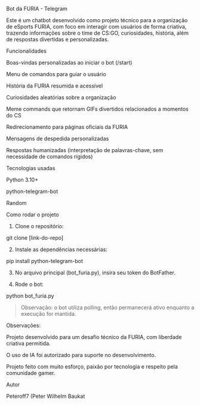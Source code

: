 Bot da FURIA - Telegram

Este é um chatbot desenvolvido como projeto técnico para a organização de eSports FURIA, com foco em interagir com usuários de forma criativa, trazendo informações sobre o time de CS:GO, curiosidades, história, além de respostas divertidas e personalizadas.

Funcionalidades

Boas-vindas personalizadas ao iniciar o bot (/start)

Menu de comandos para guiar o usuário

História da FURIA resumida e acessível

Curiosidades aleatórias sobre a organização

Meme commands que retornam GIFs divertidos relacionados a momentos do CS

Redirecionamento para páginas oficiais da FURIA

Mensagens de despedida personalizadas

Respostas humanizadas (interpretação de palavras-chave, sem necessidade de comandos rígidos)


Tecnologias usadas

Python 3.10+

python-telegram-bot

Random


Como rodar o projeto

1. Clone o repositório:

git clone [link-do-repo]


2. Instale as dependências necessárias:

pip install python-telegram-bot


3. No arquivo principal (bot_furia.py), insira seu token do BotFather.


4. Rode o bot:

python bot_furia.py



> Observação: o bot utiliza polling, então permanecerá ativo enquanto a execução for mantida.



Observações:

Projeto desenvolvido para um desafio técnico da FURIA, com liberdade criativa permitida.

O uso de IA foi autorizado para suporte no desenvolvimento.

Projeto feito com muito esforço, paixão por tecnologia e respeito pela comunidade gamer.


Autor

Peteroff7 (Peter Wilhelm Baukat
